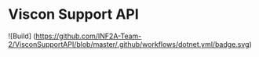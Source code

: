 # Viscon Support API

![Build]
(https://github.com/INF2A-Team-2/VisconSupportAPI/blob/master/.github/workflows/dotnet.yml/badge.svg)